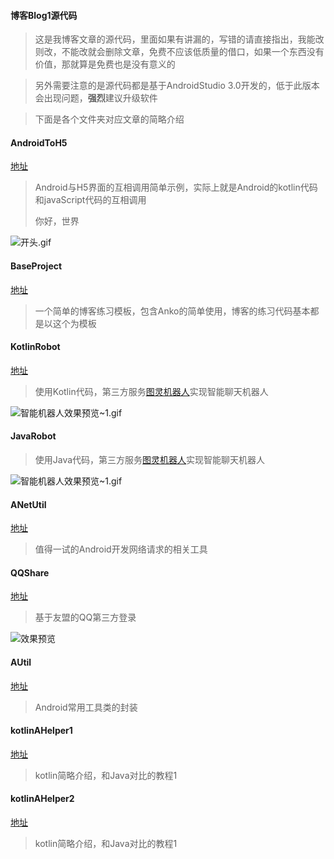 #### 博客Blog1源代码

> 这是我博客文章的源代码，里面如果有讲漏的，写错的请直接指出，我能改则改，不能改就会删除文章，免费不应该低质量的借口，如果一个东西没有价值，那就算是免费也是没有意义的

> 另外需要注意的是源代码都是基于AndroidStudio 3.0开发的，低于此版本会出现问题，**强烈**建议升级软件

> 下面是各个文件夹对应文章的简略介绍



#### AndroidToH5

[地址](https://www.jianshu.com/p/4365d99508e4)

> Android与H5界面的互相调用简单示例，实际上就是Android的kotlin代码和javaScript代码的互相调用
>
> 你好，世界

![开头.gif](https://upload-images.jianshu.io/upload_images/4002920-5c7513fb11dccd7c.gif?imageMogr2/auto-orient/strip)



#### BaseProject

[地址](https://www.jianshu.com/p/186eab810e10)

> 一个简单的博客练习模板，包含Anko的简单使用，博客的练习代码基本都是以这个为模板



#### KotlinRobot

[地址](https://www.jianshu.com/p/dc96fe71d4e2)

> 使用Kotlin代码，第三方服务[图灵机器人](http://www.tuling123.com/)实现智能聊天机器人

![智能机器人效果预览~1.gif](https://upload-images.jianshu.io/upload_images/4002920-8fb8d778010fd78d.gif?imageMogr2/auto-orient/strip)



#### JavaRobot

> 使用Java代码，第三方服务[图灵机器人](http://www.tuling123.com/)实现智能聊天机器人

![智能机器人效果预览~1.gif](https://upload-images.jianshu.io/upload_images/4002920-8fb8d778010fd78d.gif?imageMogr2/auto-orient/strip)



#### ANetUtil

[地址](https://www.jianshu.com/p/1a5f8829bc88)

> 值得一试的Android开发网络请求的相关工具





#### QQShare

[地址](https://www.jianshu.com/p/b6e9dfedde5d)

> 基于友盟的QQ第三方登录

![效果预览](https://upload-images.jianshu.io/upload_images/4002920-88093e312d37c66e.gif?imageMogr2/auto-orient/strip)





#### AUtil

[地址](https://www.jianshu.com/p/6ca3026fc991)

> Android常用工具类的封装





#### kotlinAHelper1

[地址](https://www.jianshu.com/p/6a00a8e7a777)

> kotlin简略介绍，和Java对比的教程1





#### kotlinAHelper2

[地址](https://www.jianshu.com/p/d57204ba4c7c)

> kotlin简略介绍，和Java对比的教程1

